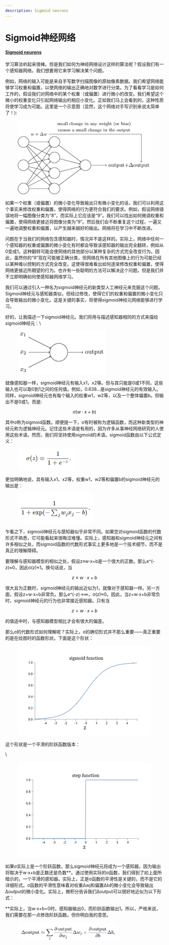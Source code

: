```yaml
---
description: Sigmoid neurons
---
```


# Sigmoid神经网络

####

#### [Sigmoid neurons](http://neuralnetworksanddeeplearning.com/chap1.html#sigmoid\_neurons)

学习算法听起来很棒。但是我们如何为神经网络设计这样的算法呢？假设我们有一个感知器网络，我们想要用它来学习解决某个问题。

例如，网络的输入可能是来自手写数字扫描图像的原始像素数据。我们希望网络能够学习权重和偏置，以使网络的输出正确地对数字进行分类。为了看看学习是如何工作的，假设我们对网络中的某个权重（或偏置）进行微小的改变。我们希望这个微小的权重变化只引起网络输出的相应小变化。正如我们马上会看到的，这种性质将使学习成为可能。这里是一个示意图（显然，这个网络对手写识别来说太简单了！):

<figure><img src="../../.gitbook/assets/image (2).png" alt=""><figcaption></figcaption></figure>

如果一个权重（或偏置）的微小变化导致输出只有微小变化的话，我们可以利用这个事实来修改权重和偏置，使得网络的行为更符合我们的要求。例如，假设网络错误地将一幅图像分类为“8”，而实际上它应该是“9”。我们可以找出如何微调权重和偏置，使得网络更接近将图像分类为“9”。然后我们会不断重复这个过程，一遍又一遍地调整权重和偏置，以产生越来越好的输出。网络将在学习中不断改进。

问题在于当我们的网络包含感知器时，情况并不是这样的。实际上，网络中任何一个感知器的权重或偏置的微小变化有时都会导致该感知器的输出完全翻转，例如从0变成1。这种翻转可能会使网络的其他部分以某种复杂的方式完全改变行为。因此，虽然你的“9”现在可能被正确分类，但网络在所有其他图像上的行为可能已经以某种难以控制的方式完全改变。这使得很难看出如何逐渐修改权重和偏置，使得网络更接近所期望的行为。也许有一些聪明的方法可以解决这个问题。但是我们并不立即明确如何使感知器网络学习。

我们可以通过引入一种名为sigmoid神经元的新类型人工神经元来克服这个问题。Sigmoid神经元与感知器类似，但经过修改，使得它们的权重和偏置的微小变化只会导致输出的微小变化。这是关键的事实，将使得sigmoid神经元网络能够进行学习。

好的，让我描述一下sigmoid神经元。我们将用与描述感知器相同的方式来描绘sigmoid神经元：\


<figure><img src="../../.gitbook/assets/image (12).png" alt=""><figcaption></figcaption></figure>

就像感知器一样，sigmoid神经元有输入x1，x2等。但与其只能是0或1不同，这些输入也可以取0到1之间的任何值。例如，0.638...是sigmoid神经元的有效输入。同样，sigmoid神经元也有每个输入的权重w1，w2等，以及一个整体偏置b。但输出不是0或1。而是:

$$
\sigma(w \cdot x+b)
$$

其中σ称为sigmoid函数。顺便提一下，σ有时被称为逻辑函数，而这种新类型的神经元称为逻辑神经元。记住这些术语是有用的，因为许多从事神经网络研究的人使用这些术语。然而，我们将坚持使用sigmoid的术语。sigmoid函数由以下公式定义：

<figure><img src="../../.gitbook/assets/image (11).png" alt=""><figcaption></figcaption></figure>

更加明确地说，具有输入x1，x2等，权重w1，w2等和偏置b的sigmoid神经元的输出是：

<figure><img src="../../.gitbook/assets/image (5).png" alt=""><figcaption></figcaption></figure>

乍看之下，sigmoid神经元与感知器似乎非常不同。如果您对sigmoid函数的代数形式不熟悉，它可能看起来很晦涩难懂。实际上，感知器和sigmoid神经元之间有许多相似之处，而sigmoid函数的代数形式事实上更多地是一个技术细节，而不是真正的理解障碍。

要理解与感知器模型的相似之处，假设z≡w⋅x+b是一个很大的正数。那么e^(-z)≈0，因此σ(z)≈1。换句话说，当

$$
z
\equiv w \cdot x + b
$$

很大且为正数时，sigmoid神经元的输出近似为1，就像对于感知器一样。另一方面，假设z=w⋅x+b非常负。那么e^(-z)→∞，σ(z)≈0。因此，当z=w⋅x+b非常负时，sigmoid神经元的行为也非常接近感知器。只有当

$$
z = w \cdot x +b
$$

的值适中时，与感知器模型相比才会有很大的偏差。

那么σ的代数形式如何理解呢？实际上，σ的确切形式并不那么重要——真正重要的是在绘图时的函数形状。下面是这个形状：

<figure><img src="../../.gitbook/assets/image.png" alt=""><figcaption></figcaption></figure>

这个形状是一个平滑的阶跃函数版本：

\


<figure><img src="../../.gitbook/assets/image (8).png" alt=""><figcaption></figcaption></figure>

如果σ实际上是一个阶跃函数，那么sigmoid神经元将成为一个感知器，因为输出将取决于w⋅x+b是正数还是负数\*\*。通过使用实际的σ函数，我们得到了如上面所暗示的，一个平滑的感知器。实际上，正是σ函数的平滑性是关键的，而不是它的详细形式。σ函数的平滑性意味着对权重Δwj和偏置Δb的微小变化会导致输出Δoutput的微小变化。实际上，微积分告诉我们Δoutput可以很好地近似为以下形式：

\*\*实际上，当w⋅x+b=0时，感知器输出0，而阶跃函数输出1。所以，严格来说，我们需要在那一点修改阶跃函数。但你明白我的意思。

<figure><img src="../../.gitbook/assets/image (10).png" alt="" width="321"><figcaption></figcaption></figure>

